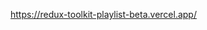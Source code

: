 https://redux-toolkit-playlist-beta.vercel.app/

<!-- Beklenilen sayfa düzenini public içerisindeki add-car.png'de bulabilirsiniz -->
